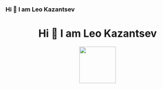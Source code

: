 ### Hi 👋 I am Leo Kazantsev

<!--
**SimpleMaking/SimpleMaking** is a ✨ _special_ ✨ repository because its `README.md` (this file) appears on your GitHub profile.

Here are some ideas to get you started:

- 🔭 I’m currently working on ...
- 🌱 I’m currently learning ...
- 👯 I’m looking to collaborate on ...
- 🤔 I’m looking for help with ...
- 💬 Ask me about ...
- 📫 How to reach me: ...
- 😄 Pronouns: ...
- ⚡ Fun fact: ...
-->
<div id="header" align="center">
  <h1>Hi 👋 I am Leo Kazantsev</h1>
  <img src="https://media.giphy.com/media/0lfqHNZwWM1hOvJ9CX/giphy.gif" width="100"/>
</div>
